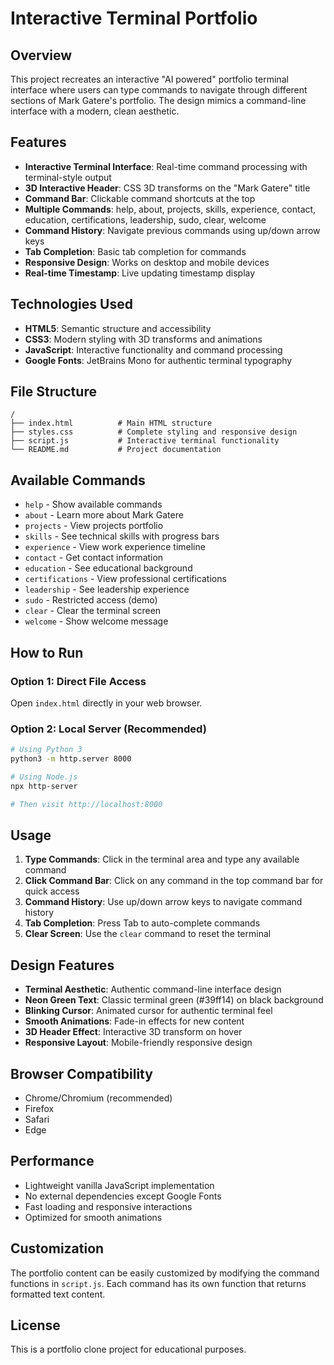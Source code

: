 # Interactive Terminal Portfolio

## Overview

This project recreates an interactive "AI powered" portfolio terminal interface where users can type commands to navigate through different sections of Mark Gatere's portfolio. The design mimics a command-line interface with a modern, clean aesthetic.

## Features

- **Interactive Terminal Interface**: Real-time command processing with terminal-style output
- **3D Interactive Header**: CSS 3D transforms on the "Mark Gatere" title
- **Command Bar**: Clickable command shortcuts at the top
- **Multiple Commands**: help, about, projects, skills, experience, contact, education, certifications, leadership, sudo, clear, welcome
- **Command History**: Navigate previous commands using up/down arrow keys
- **Tab Completion**: Basic tab completion for commands
- **Responsive Design**: Works on desktop and mobile devices
- **Real-time Timestamp**: Live updating timestamp display

## Technologies Used

- **HTML5**: Semantic structure and accessibility
- **CSS3**: Modern styling with 3D transforms and animations
- **JavaScript**: Interactive functionality and command processing
- **Google Fonts**: JetBrains Mono for authentic terminal typography

## File Structure

```
/
├── index.html          # Main HTML structure
├── styles.css          # Complete styling and responsive design
├── script.js           # Interactive terminal functionality
└── README.md           # Project documentation
```

## Available Commands

- `help` - Show available commands
- `about` - Learn more about Mark Gatere
- `projects` - View projects portfolio
- `skills` - See technical skills with progress bars
- `experience` - View work experience timeline
- `contact` - Get contact information
- `education` - See educational background
- `certifications` - View professional certifications
- `leadership` - See leadership experience
- `sudo` - Restricted access (demo)
- `clear` - Clear the terminal screen
- `welcome` - Show welcome message

## How to Run

### Option 1: Direct File Access
Open `index.html` directly in your web browser.

### Option 2: Local Server (Recommended)
```bash
# Using Python 3
python3 -m http.server 8000

# Using Node.js
npx http-server

# Then visit http://localhost:8000
```

## Usage

1. **Type Commands**: Click in the terminal area and type any available command
2. **Click Command Bar**: Click on any command in the top command bar for quick access
3. **Command History**: Use up/down arrow keys to navigate command history
4. **Tab Completion**: Press Tab to auto-complete commands
5. **Clear Screen**: Use the `clear` command to reset the terminal

## Design Features

- **Terminal Aesthetic**: Authentic command-line interface design
- **Neon Green Text**: Classic terminal green (#39ff14) on black background
- **Blinking Cursor**: Animated cursor for authentic terminal feel
- **Smooth Animations**: Fade-in effects for new content
- **3D Header Effect**: Interactive 3D transform on hover
- **Responsive Layout**: Mobile-friendly responsive design

## Browser Compatibility

- Chrome/Chromium (recommended)
- Firefox
- Safari
- Edge

## Performance

- Lightweight vanilla JavaScript implementation
- No external dependencies except Google Fonts
- Fast loading and responsive interactions
- Optimized for smooth animations

## Customization

The portfolio content can be easily customized by modifying the command functions in `script.js`. Each command has its own function that returns formatted text content.

## License

This is a portfolio clone project for educational purposes.
